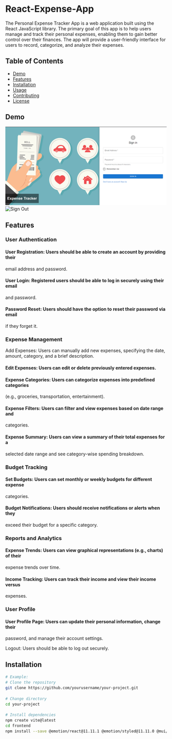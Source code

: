 # React-Expense-App
 
The Personal Expense Tracker App is a web application built using the React JavaScript
library. The primary goal of this app is to help users manage and track their personal
expenses, enabling them to gain better control over their finances. The app will provide
a user-friendly interface for users to record, categorize, and analyze their expenses.

## Table of Contents

- [Demo](#demo)
- [Features](#features)
- [Installation](#installation)
- [Usage](#usage)
- [Contributing](#contributing)
- [License](#license)

## Demo

![Sign In](./images/sign-in.png)
![Sign Out](./images/sign-out.png)

## Features

### User Authentication

#### User Registration: Users should be able to create an account by providing their
email address and password.

#### User Login: Registered users should be able to log in securely using their email
and password.

#### Password Reset: Users should have the option to reset their password via email
if they forget it.

### Expense Management

Add Expenses: Users can manually add new expenses, specifying the date,
amount, category, and a brief description.

#### Edit Expenses: Users can edit or delete previously entered expenses.

#### Expense Categories: Users can categorize expenses into predefined categories
(e.g., groceries, transportation, entertainment).

#### Expense Filters: Users can filter and view expenses based on date range and
categories.

#### Expense Summary: Users can view a summary of their total expenses for a
selected date range and see category-wise spending breakdown.

### Budget Tracking

#### Set Budgets: Users can set monthly or weekly budgets for different expense
categories.

#### Budget Notifications: Users should receive notifications or alerts when they
exceed their budget for a specific category.

### Reports and Analytics

#### Expense Trends: Users can view graphical representations (e.g., charts) of their
expense trends over time.

#### Income Tracking: Users can track their income and view their income versus
expenses.

### User Profile

#### User Profile Page: Users can update their personal information, change their
password, and manage their account settings.

Logout: Users should be able to log out securely.

## Installation

```bash
# Example:
# Clone the repository
git clone https://github.com/yourusername/your-project.git

# Change directory
cd your-project

# Install dependencies
npm create vite@latest
cd frontend
npm install --save @emotion/react@11.11.1 @emotion/styled@11.11.0 @mui/icons-material@5.14.11 @mui/material@5.14.12 @mui/x-charts@6.0.0-alpha.15 @reduxjs/toolkit@1.9.6 @types/react-dom@18.2.8 @types/react@18.2.24 @vitejs/plugin-react@4.1.0 axios@1.5.1 eslint-plugin-react-hooks@4.6.0 eslint-plugin-react-refresh@0.4.3 eslint-plugin-react@7.33.2 eslint@8.50.0 firebase@10.4.0 react-dom@18.2.0 react-helmet-async@1.3.0 react-redux@8.1.3 react-router-dom@6.16.0 react@18.2.0 redux-thunk@2.4.2


